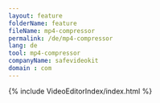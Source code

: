 ```yaml
---
layout: feature
folderName: feature
fileName: mp4-compressor
permalink: /de/mp4-compressor
lang: de
tool: mp4-compressor
companyName: safevideokit
domain : com
---
```


{% include VideoEditorIndex/index.html %}

   